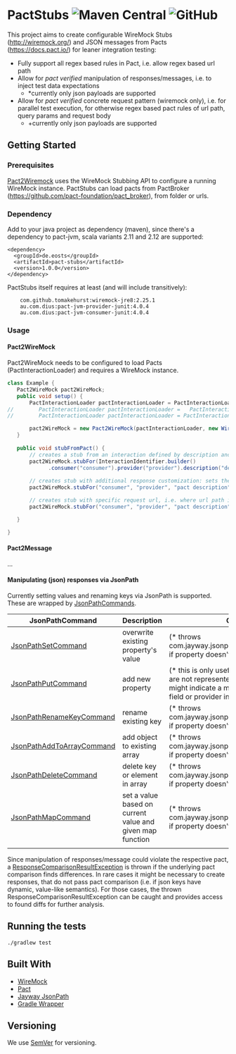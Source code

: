 # PactStubs ![Maven Central](https://img.shields.io/maven-central/v/de.eosts/pact-stubs?style=plastic) ![GitHub](https://img.shields.io/github/license/EOS-TS/pact-stubs?style=plastic) 
 
 This project aims to create configurable WireMock Stubs (http://wiremock.org/) and JSON messages from Pacts (https://docs.pact.io/) for leaner integration testing:
 * Fully support all regex based rules in Pact, i.e. allow regex based url path
 * Allow for *pact verified* manipulation of responses/messages, i.e. to inject test data expectations
    *  *currently only json payloads are supported  
 * Allow for *pact verified* concrete request pattern (wiremock only), i.e. for parallel test execution, for otherwise regex based pact rules of url path, query params and request body
    + +currently only json payloads are supported
 
 
 ## Getting Started
 
 ### Prerequisites
 
 [Pact2Wiremock](src/main/java/de/eosts/pactstubs/Pact2Wiremock.java) uses the WireMock Stubbing API to configure a running WireMock instance.
 PactStubs can load pacts from PactBroker (https://github.com/pact-foundation/pact_broker), from folder or urls. 
 
 ### Dependency
 
 Add to your java project as dependency (maven), since there's a dependency to pact-jvm, scala variants 2.11 and 2.12 are supported:
 
 ```
 <dependency>
   <groupId>de.eosts</groupId>
   <artifactId>pact-stubs</artifactId>
   <version>1.0.0</version>
 </dependency>
 ```

 PactStubs itself requires at least (and will include transitively):
 ```
     com.github.tomakehurst:wiremock-jre8:2.25.1    
     au.com.dius:pact-jvm-provider-junit:4.0.4
     au.com.dius:pact-jvm-consumer-junit:4.0.4
 ```
 ### Usage
 
 #### Pact2WireMock
 
 Pact2WireMock needs to be configured to load Pacts (PactInteractionLoader) and requires a WireMock instance.
 
 ```java
class Example {
    Pact2WireMock pact2WireMock;
    public void setup() {
        PactInteractionLoader pactInteractionLoader = PactInteractionLoader.folderBuilder().path(pathToPacts).build();
//        PactInteractionLoader pactInteractionLoader =   PactInteractionLoader.pactBrokerBuilder().pactBrokerHost("pactBrokerHost").pactBrokerPort("pactBrokerPort").build();
//        PactInteractionLoader pactInteractionLoader = PactInteractionLoader.urlsBuilder().urls(new String[]{"url"}).build();

        pact2WireMock = new Pact2WireMock(pactInteractionLoader, new WireMock(mockServerHost, mockserverPort));
    }
    
    public void stubFromPact() {
        // creates a stub from an interaction defined by description and (optional) provider state 
        pact2WireMock.stubFor(InteractionIdentifier.builder()
              .consumer("consumer").provider("provider").description("description").providerState("providerState"));
     
        // creates stub with additional response customization: sets the value 'testId' to jsonPath '$.example.id'
        pact2WireMock.stubFor("consumer", "provider", "pact description", new JsonPathSetCommand("$.example.id", "testId"));

        // creates stub with specific request url, i.e. where url path in pact is a regex expression (e.g. /api/resource/(.+)/property)
        pact2WireMock.stubFor("consumer", "provider", "pact description", SpecificRequestSpec.builder().urlPath("/api/resource/12345/property").build());

    }

}
 
 ```

#### Pact2Message

...

#### Manipulating (json) responses via JsonPath

Currently setting values and renaming keys via JsonPath is supported. These are wrapped by [JsonPathCommands](src/main/java/de/eosts/pactstubs/jsonpath/JsonPathCommand.java).

| JsonPathCommand  | Description  | Comments  |
|---|---|---|
| [JsonPathSetCommand](src/main/java/de/eosts/pactstubs/jsonpath/JsonPathSetCommand.java)  | overwrite existing property's value |  (* throws com.jayway.jsonpath.PathNotFoundException if property doesn't exist) |
| [JsonPathPutCommand](src/main/java/de/eosts/pactstubs/jsonpath/JsonPathPutCommand.java)  | add new property  | (* this is only useful for *optional* fields, which are not represented in pact contracts. Usage might indicate a missing pact for the optional field or provider interface is too generic)  | 
| [JsonPathRenameKeyCommand](src/main/java/de/eosts/pactstubs/jsonpath/JsonPathRenameKeyCommand.java)  | rename existing key  | (* throws com.jayway.jsonpath.PathNotFoundException if property doesn't exist)  |
| [JsonPathAddToArrayCommand](src/main/java/de/eosts/pactstubs/jsonpath/JsonPathAddToArrayCommand.java)  | add object to existing array  | (* throws com.jayway.jsonpath.PathNotFoundException if property doesn't exist)  |
| [JsonPathDeleteCommand](src/main/java/de/eosts/pactstubs/jsonpath/JsonPathDeleteCommand.java)  | delete key or element in array  | (* throws com.jayway.jsonpath.PathNotFoundException if property doesn't exist)  |
| [JsonPathMapCommand](src/main/java/de/eosts/pactstubs/jsonpath/JsonPathMapCommand.java)  | set a value based on current value and given map function  | (* throws com.jayway.jsonpath.PathNotFoundException if property doesn't exist)  |
|   |   |   |


Since manipulation of responses/message could violate the respective pact, a [ResponseComparisonResultException](src/main/java/de/eosts/pactstubs/exception/ResponseComparisonResultException.java) is thrown if the underlying pact comparison finds differences.
In rare cases it might be necessary to create responses, that do not pass pact comparison (i.e. if json keys have dynamic, value-like semantics). For those cases, the thrown ResponseComparisonResultException can be caught and provides access to found diffs for further analysis.

 ## Running the tests
 
   ```
   ./gradlew test
   ```
 
 ## Built With
 
 * [WireMock](http://wiremock.org/)
 * [Pact](https://docs.pact.io/)
 * [Jayway JsonPath](https://github.com/json-path/JsonPath)
 * [Gradle Wrapper](https://docs.gradle.org/current/userguide/gradle_wrapper.html)
 
 ## Versioning
 
 We use [SemVer](http://semver.org/) for versioning. 
 
 